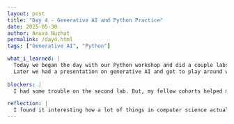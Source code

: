 ```yaml
--- 
layout: post
title: "Day 4 - Generative AI and Python Practice"
date: 2025-05-30
author: Anuva Nuzhat
permalink: /day4.html
tags: ["Generative AI", "Python"]

what_i_learned: |
  Today we began the day with our Python workshop and did a couple labs on writing file reports with different sets of data. 
  Later we had a presentation on generative AI and got to play around with different softwares creating our own AI songs and characters. We also delved deeper into neural networks and LLMS.
  
blockers: |
  I had some trouble on the second lab. But, my fellow cohorts helped me and I was able to get my code working.

reflection: |
  I found it interesting how a lot of things in computer science actually revolve around real world things specifically humans. The concept of neural networks being designed after how the human brain works is really interesting. It shows that humans and computers are more connected than what I originally thought.
---
```

